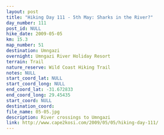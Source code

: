 ```yaml
---
layout: post
title: "Hiking Day 111 - 5th May: Sharks in the River?"
day_number: 111
post_id: NULL
hike_date: 2009-05-05
km: 15.3
map_number: 51
destination: Umngazi
overnight: Umngazi River Holiday Resort
terrain: Trail
nature_reserve: Wild Coast Hiking Trail
notes: NULL
start_coord_lat: NULL
start_coord_long: NULL
end_coord_lat: -31.672833
end_coord_long: 29.45435
start_coord: NULL
destination_coord: 
file_name: 05-05.jpg
description: River crossings to Umngazi
link: http://www.cape2kosi.com/2009/05/05/hiking-day-111/
---
```

